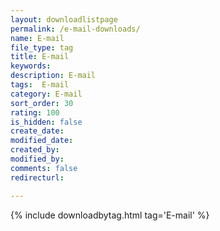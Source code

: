 ```yaml
---
layout: downloadlistpage
permalink: /e-mail-downloads/
name: E-mail
file_type: tag
title: E-mail
keywords:
description: E-mail
tags:  E-mail
category: E-mail
sort_order: 30
rating: 100
is_hidden: false
create_date:
modified_date:
created_by:
modified_by:
comments: false
redirecturl:

---
```

 {% include downloadbytag.html tag='E-mail' %}
